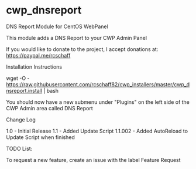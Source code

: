 # cwp_dnsreport
DNS Report Module for CentOS WebPanel

This module adds a DNS Report to your CWP Admin Panel

If you would like to donate to the project, I accept donations at: https://paypal.me/rcschaff

Installation Instructions

wget -O - https://raw.githubusercontent.com/rcschaff82/cwp_installers/master/cwp_dnsreport.install | bash

You should now have a new submenu under "Plugins" on the left side of the CWP Admin area called DNS Report

Change Log

1.0	- Initial Release
1.1	- Added Update Script
1.1.002	- Added AutoReload to Update Script when finished

TODO List:

To request a new feature, create an issue with the label Feature Request
